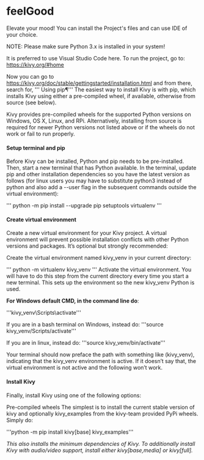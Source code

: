 # feelGood
Elevate your mood!
 You can install the Project's files and can use IDE of your choice.
 
 NOTE: Please make sure Python 3.x is installed in your system!
 
 It is preferred to use Visual Studio Code here.
 To run the project, go to: https://kivy.org/#home
 
 Now you can go to https://kivy.org/doc/stable/gettingstarted/installation.html and from there, search for,
''' Using pip¶'''
The easiest way to install Kivy is with pip, which installs Kivy using either a pre-compiled wheel, if available, otherwise from source (see below).

Kivy provides pre-compiled wheels for the supported Python versions on Windows, OS X, Linux, and RPi. Alternatively, installing from source is required for newer Python versions not listed above or if the wheels do not work or fail to run properly.


<h4>Setup terminal and pip</h4>
Before Kivy can be installed, Python and pip needs to be pre-installed. Then, start a new terminal that has Python available. In the terminal, update pip and other installation dependencies so you have the latest version as follows (for linux users you may have to substitute python3 instead of python and also add a --user flag in the subsequent commands outside the virtual environment):

''' python -m pip install --upgrade pip setuptools virtualenv '''

<h4>Create virtual environment</h4>
Create a new virtual environment for your Kivy project. A virtual environment will prevent possible installation conflicts with other Python versions and packages. It’s optional but strongly recommended:

Create the virtual environment named kivy_venv in your current directory:

''' python -m virtualenv kivy_venv '''
Activate the virtual environment. You will have to do this step from the current directory every time you start a new terminal. This sets up the environment so the new kivy_venv Python is used.

<b>For Windows default CMD, in the command line do</b>:

'''kivy_venv\Scripts\activate'''

If you are in a bash terminal on Windows, instead do:
'''source kivy_venv/Scripts/activate'''

If you are in linux, instead do:
'''source kivy_venv/bin/activate'''

Your terminal should now preface the path with something like (kivy_venv), indicating that the kivy_venv environment is active. If it doesn’t say that, the virtual environment is not active and the following won’t work.

<h4>Install Kivy</h4>

Finally, install Kivy using one of the following options:

Pre-compiled wheels
The simplest is to install the current stable version of kivy and optionally kivy_examples from the kivy-team provided PyPi wheels. Simply do:

'''python -m pip install kivy[base] kivy_examples'''

<i>This also installs the minimum dependencies of Kivy. To additionally install Kivy with audio/video support, install either kivy[base,media] or kivy[full]. </i>
